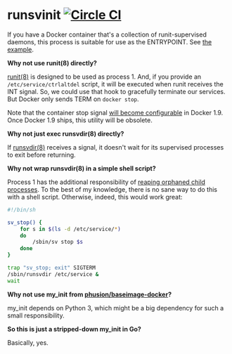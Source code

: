 # runsvinit [![Circle CI](https://circleci.com/gh/peterbourgon/runsvinit.svg?style=svg)](https://circleci.com/gh/peterbourgon/runsvinit)

If you have a Docker container that's a collection of runit-supervised daemons, this process is suitable for use as the ENTRYPOINT.
See [the example](https://github.com/peterbourgon/runsvinit/tree/master/example).

**Why not use runit(8) directly?**

[runit(8)](http://smarden.org/runit/runit.8.html) is designed to be used as process 1.
And, if you provide an `/etc/service/ctrlaltdel` script, it will be executed when runit receives the INT signal.
So, we could use that hook to gracefully terminate our services.
But Docker only sends TERM on `docker stop`.

Note that the container stop signal [will become configurable](https://github.com/docker/docker/pull/15307) in Docker 1.9.
Once Docker 1.9 ships, this utility will be obsolete.

**Why not just exec runsvdir(8) directly?**

If [runsvdir(8)](http://smarden.org/runit/runsvdir.8.html) receives a signal, it doesn't wait for its supervised processes to exit before returning.

**Why not wrap runsvdir(8) in a simple shell script?**

Process 1 has the additional responsibility of [reaping orphaned child processes](https://blog.phusion.nl/2015/01/20/docker-and-the-pid-1-zombie-reaping-problem/).
To the best of my knowledge, there is no sane way to do this with a shell script.
Otherwise, indeed, this would work great:

```sh
#!/bin/sh

sv_stop() {
	for s in $(ls -d /etc/service/*)
	do
		/sbin/sv stop $s
	done
}

trap "sv_stop; exit" SIGTERM
/sbin/runsvdir /etc/service &
wait
```

**Why not use my_init from [phusion/baseimage-docker](https://github.com/phusion/baseimage-docker)?**

my_init depends on Python 3, which might be a big dependency for such a small responsibility.

**So this is just a stripped-down my_init in Go?**

Basically, yes.
